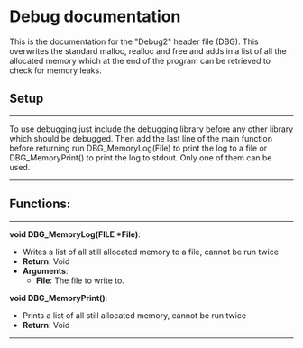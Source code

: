 # Debug documentation
This is the documentation for the "Debug2" header file (DBG). This overwrites the standard malloc, realloc and free and adds in a list of all the allocated memory which at the end of the program can be retrieved to check for memory leaks.

## Setup
---
To use debugging just include the debugging library before any other library which should be debugged. Then add the last line of the main function before returning run DBG_MemoryLog(File) to print the log to a file or DBG_MemoryPrint() to print the log to stdout. Only one of them can be used.

---
## Functions:
---

**void DBG_MemoryLog(FILE *File)**:
- Writes a list of all still allocated memory to a file, cannot be run twice
- **Return**: Void
- **Arguments**:
  - **File**: The file to write to.

**void DBG_MemoryPrint()**:
- Prints a list of all still allocated memory, cannot be run twice
- **Return**: Void

---
